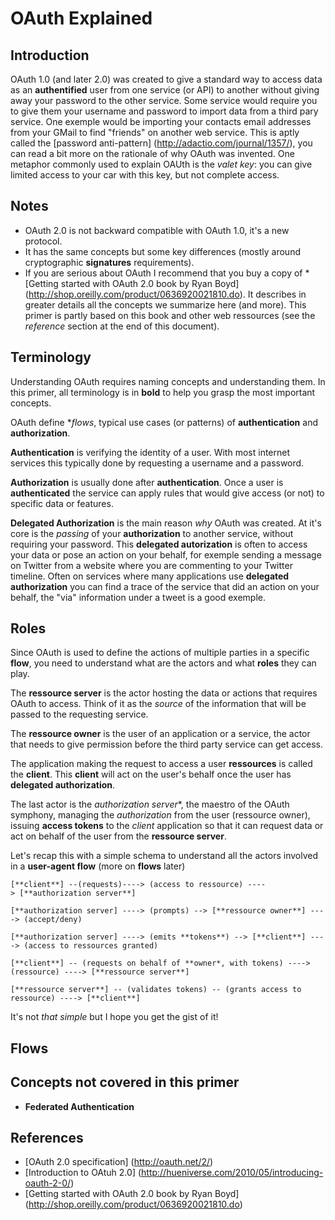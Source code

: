 # OAuth Explained

## Introduction

OAuth 1.0 (and later 2.0) was created to give a standard way to access data as an **authentified** user from one service (or API) to another without giving away your password to the other service. Some service would require you to give them your username and password to import data from a third pary service. One exemple would be importing your contacts email addresses from your GMail to find "friends" on another web service. This is aptly called the [password anti-pattern] (http://adactio.com/journal/1357/), you can read a bit more on the rationale of why OAuth was invented. One metaphor commonly used to explain OAUth is the _valet key_: you can give limited access to your car with this key, but not complete access.  

## Notes

* OAuth 2.0 is not backward compatible with OAuth 1.0, it's a new protocol.
* It has the same concepts but some key differences (mostly around cryptographic **signatures** requirements).
* If you are serious about OAuth I recommend that you buy a copy of * [Getting started with OAuth 2.0 book by Ryan Boyd] (http://shop.oreilly.com/product/0636920021810.do). It describes in greater details all the concepts we summarize here (and more). This primer is partly based on this book and other web ressources (see the _reference_ section at the end of this document).

## Terminology

Understanding OAuth requires naming concepts and understanding them. In this primer, all terminology is in **bold** to help you grasp the most important concepts.

OAuth define **flows*, typical use cases (or patterns) of **authentication** and **authorization**.

**Authentication** is verifying the identity of a user. With most internet services this typically done by requesting a username and a password.

**Authorization** is usually done after **authentication**. Once a user is **authenticated** the service can apply rules that would give access (or not) to specific data or features.

**Delegated Authorization** is the main reason _why_ OAuth was created. At it's core is the _passing_ of your **authorization** to another service, without requiring your password. This **delegated autorization** is often to access your data or pose an action on your behalf, for exemple sending a message on Twitter from a website where you are commenting to your Twitter timeline. Often on services where many applications use **delegated authorization** you can find a trace of the service that did an action on your behalf, the "via" information under a tweet is a good exemple.

## Roles

Since OAuth is used to define the actions of multiple parties in a specific **flow**, you need to understand what are the actors and what **roles** they can play.

The **ressource server** is the actor hosting the data or actions that requires OAuth to access. Think of it as the _source_ of the information that will be passed to the requesting service.

The **ressource owner** is the user of an application or a service, the actor that needs to give permission before the third party service can get access.

The application making the request to access a user **ressources** is called the **client**. This **client** will act on the user's behalf once the user has **delegated authorization**.

The last actor is the *authorization server**, the maestro of the OAuth symphony, managing the *authorization* from the user (ressource owner), issuing **access tokens** to the *client* application so that it can request data or act on behalf of the user from the **ressource server**.

Let's recap this with a simple schema to understand all the actors involved in a **user-agent flow** (more on **flows** later)

    [**client**] --(requests)----> (access to ressource) ----> [**authorization server**]

    [**authorization server] ----> (prompts) --> [**ressource owner**] ----> (accept/deny)

    [**authorization server] ----> (emits **tokens**) --> [**client**] ----> (access to ressources granted)

    [**client**] -- (requests on behalf of **owner*, with tokens) ----> (ressource) ----> [**ressource server**]

    [**ressource server**] -- (validates tokens) -- (grants access to ressource) ----> [**client**]

It's not _that simple_ but I hope you get the gist of it!


## Flows

## Concepts not covered in this primer

* **Federated Authentication**


## References

* [OAuth 2.0 specification] (http://oauth.net/2/)
* [Introduction to OAtuh 2.0] (http://hueniverse.com/2010/05/introducing-oauth-2-0/)
* [Getting started with OAuth 2.0 book by Ryan Boyd] (http://shop.oreilly.com/product/0636920021810.do)